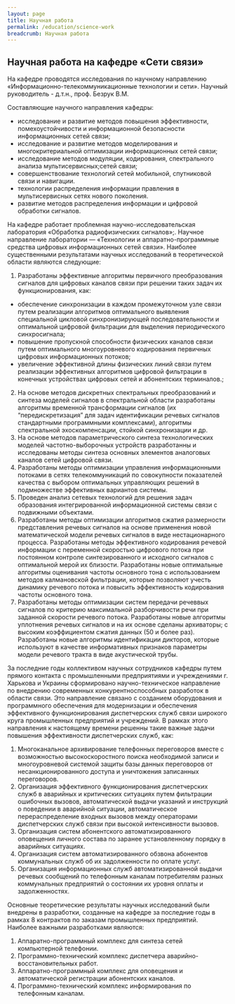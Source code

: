 ```yaml
---
layout: page
title: Научная работа
permalink: /education/science-work
breadcrumb: Научная работа
---
```

## Научная работа на кафедре «Сети связи»

 На кафедре проводятся исследования по научному направлению «Информационно-телекоммуникационные технологии и сети». Научный руководитель - д.т.н., проф. Безрук В.М.

Составляющие научного направления кафедры:

- исследование и развитие методов повышения эффективности, помехоустойчивости и информационной безопасности информационных сетей связи;
- исследование и развитие методов моделирования и многокритериальной оптимизации информационных сетей связи;
- исследование методов модуляции, кодирования, спектрального анализа мультисервисных;сетей связи;
- совершенствование технологий сетей мобильной, спутниковой связи и навигации.
- технологии распределения информации правления в мультисервисных сетях нового поколения.
- развитие методов распределения информации и цифровой обработки сигналов.

На кафедре работает проблемная научно-исследовательская лаборатория «Обработка радиофизических сигналов»;. Научное направление лаборатории — «Технологии и аппаратно-программные средства цифровых информационных сетей связи». Наиболее существенными результатами научных исследований в теоретической области являются следующие:

1. Разработаны эффективные алгоритмы первичного преобразования сигналов для цифровых каналов связи при решении таких задач их функционирования, как:

  - обеспечение синхронизации в каждом промежуточном узле связи путем реализации алгоритмов оптимального выявления специальной цикловой синхронизирующей последовательности и оптимальной цифровой фильтрации для выделения периодического синхросигнала;
  - повышение пропускной способности физических каналов связи путем оптимального многоуровневого кодирования первичных цифровых информационных потоков;
  - увеличение эффективной длины физических линий связи путем реализации эффективных алгоритмов цифровой фильтрации в конечных устройствах цифровых сетей и абонентских терминалов.;

2. На основе методов дискретных спектральных преобразований и синтеза моделей сигналов в спектральной области разработаны алгоритмы временной трансформации сигналов (их “передискретизация” для задач идентификации речевых сигналов стандартными программными комплексами), алгоритмы спектральной эхоскомпенсации, стойкой синхронизации и др.
3. На основе методов параметрического синтеза технологических моделей частотно-выборочных устройств разработанны и исследованы методы синтеза основных элементов аналоговых каналов сетей цифровой связи.
4. Разработаны методы оптимизации управления информационными потоками в сетях телекоммуникаций по совокупности показателей качества с выбором оптимальных управляющих решений в подмножестве эффективных вариантов системы.
5. Проведен анализ сетевых технологий для решения задач образования интегрированной информационной системы связи с подвижными объектами.
6. Разработаны методы оптимизации алгоритмов сжатия размерности представления речевых сигналов на основе применения новой математической модели речевых сигналов в виде нестационарного процесса. Разработаны методы эффективного кодирования речевой информации с переменной скоростью цифрового потока при постоянном контроле синтезированного и исходного сигналов с оптимальной мерой их близости. Разработаны новые оптимальные алгоритмы оценивания частоты основного тона с использованием методов калмановской фильтрации, которые позволяют учесть динамику речевого потока и повысить эффективность кодирования частоты основного тона.
7. Разработаны методы оптимизации систем передачи речеввых сигналов по критерию максимальной разборчивости речи при заданной скорости речевого потока. Разработаны новые алгоритмы уплотнения речевых сигналов и на их основе сделаны архиваторы; с высоким коэффициентом сжатия данных (50 и более раз). Разработаны новые алгоритмы идентификации дикторов, которые используют в качестве информативных признаков параметры модели речевого тракта в виде акустической трубы.

За последние годы коллективом научных сотрудников кафедры путем прямого контакта с промышленными предприятиями и учреждениями г. Харькова и Украины сформировано научно-техническое направление по внедрению современных конкурентноспособных разработок в области связи. Это направление связано с созданием оборудования и программного обеспечения для модернизации и обеспечения эффективного функционирования диспетчерских служб связи широкого круга промышленных предприятий и учреждений. В рамках этого направления к настоящему времени решенны такие важные задачи повышения эффективности диспетчерских служб, как:

1. Многоканальное архивирование телефонных переговоров вместе с возможностью высокоскоростного поиска необходимой записи и многоуровневой системой защиты базы данных переговоров от несанкционированного доступа и уничтожения записанных переговоров.
2. Организация эффективного функционирования диспетчерских служб в аварийных и критических ситуациях путем фильтрации ошибочных вызовов, автоматической выдачи указаний и инструкций о поведении в аварийной ситуации, автоматическое перераспределение входных вызовов между операторами диспетчерских служб связи при высокой интенсивности вызовов.
3. Организация систем абонентского автоматизированного оповещения личного состава по заранее установленному порядку в аварийных ситуациях.
4. Организация систем автоматизированного обзвона абонентов коммунальных служб об их задолженности по оплате услуг.
5. Организация информационных служб автоматизированной выдачи речевых сообщений по телефонным каналам потребителям разных коммунальных предприятий о состоянии их уровня оплаты и задолженностях.

Основные теоретические результаты научных исследований были внедрены в разработки, созданные на кафедре за последние годы в рамках 8 контрактов по заказам промышленных предприятий. Наиболее важными разработками являются:
1. Аппаратно-программный комплекс для синтеза сетей компьютерной телефонии.
2. Программно-технический комплекс диспетчера аварийно-восстановительных работ.
3. Аппаратно-программный комплекс для оповещения и автоматической регистрации абонентских каналов.
4. Программно-технический комплекс информирования по телефонным каналам.
